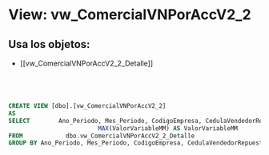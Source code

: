 # View: vw_ComercialVNPorAccV2_2

## Usa los objetos:
- [[vw_ComercialVNPorAccV2_2_Detalle]]

```sql




CREATE VIEW [dbo].[vw_ComercialVNPorAccV2_2]
AS
SELECT        Ano_Periodo, Mes_Periodo, CodigoEmpresa, CedulaVendedorRepuestos, SUM(ValorNetoTaller) AS ValorNetoTaller, SUM(BonificacionTaller) AS BonificacionTaller, MAX(ValorVariableCT) AS ValorVariableCT, 
                         MAX(ValorVariableMM) AS ValorVariableMM
FROM            dbo.vw_ComercialVNPorAccV2_2_Detalle
GROUP BY Ano_Periodo, Mes_Periodo, CodigoEmpresa, CedulaVendedorRepuestos



```
